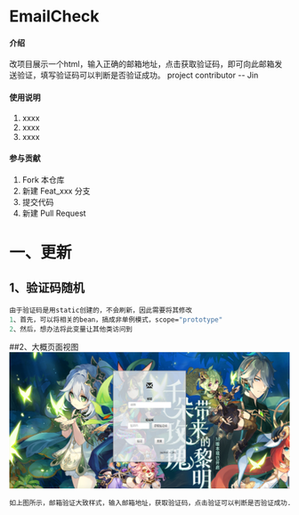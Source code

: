 # EmailCheck

#### 介绍
改项目展示一个html，输入正确的邮箱地址，点击获取验证码，即可向此邮箱发送验证，填写验证码可以判断是否验证成功。
project contributor -- Jin


#### 使用说明

1.  xxxx
2.  xxxx
3.  xxxx

#### 参与贡献

1.  Fork 本仓库
2.  新建 Feat_xxx 分支
3.  提交代码
4.  新建 Pull Request


# 一、更新

## 1、验证码随机

```tcl
由于验证码是用static创建的，不会刷新，因此需要将其修改
1、首先，可以将相关的bean，搞成非单例模式，scope="prototype"
2、然后，想办法将此变量让其他类访问到
```

##2、大概页面视图
![输入图片说明](src/main/resources/static/img/yuanshen-3.0.png)

```tcl
如上图所示，邮箱验证大致样式，输入邮箱地址，获取验证码，点击验证可以判断是否验证成功...
```